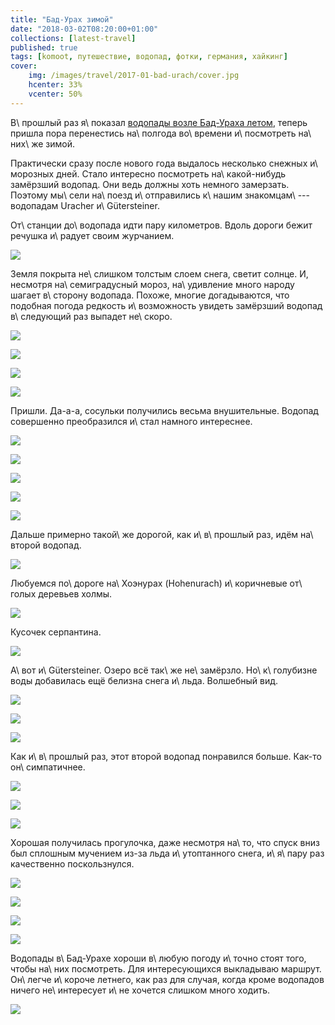 ```yaml
---
title: "Бад-Урах зимой"
date: "2018-03-02T08:20:00+01:00"
collections: [latest-travel]
published: true
tags: [komoot, путешествие, водопад, фотки, германия, хайкинг]
cover:
    img: /images/travel/2017-01-bad-urach/cover.jpg
    hcenter: 33%
    vcenter: 50%
---
```


В\ прошлый раз я\ показал [водопады возле Бад-Ураха летом][summer],
теперь пришла пора перенестись на\ полгода во\ времени и\ посмотреть
на\ них\ же зимой.

<!--more-->

Практически сразу после нового года выдалось несколько снежных
и\ морозных дней. Стало интересно посмотреть на\ какой-нибудь замёрзший
водопад. Они ведь должны хоть немного замерзать. Поэтому мы\ сели
на\ поезд и\ отправились к\ нашим знакомцам\ --- водопадам Uracher
и\ Gütersteiner.

От\ станции до\ водопада идти пару километров. Вдоль дороги бежит
речушка и\ радует своим журчанием.

![](/images/travel/2017-01-bad-urach/creek.jpg)

Земля покрыта не\ слишком толстым слоем снега, светит солнце. И,
несмотря на\ семиградусный мороз, на\ удивление много народу шагает
в\ сторону водопада. Похоже, многие догадываются, что подобная погода
редкость и\ возможность увидеть замёрзший водопад в\ следующий раз
выпадет не\ скоро.

![](/images/travel/2017-01-bad-urach/frost-1.jpg)

![](/images/travel/2017-01-bad-urach/frost-2.jpg)

![](/images/travel/2017-01-bad-urach/frost-3.jpg)

![](/images/travel/2017-01-bad-urach/frost-4.jpg)

Пришли. Да-а-а, сосульки получились весьма внушительные. Водопад
совершенно преобразился и\ стал намного интереснее.

![](/images/travel/2017-01-bad-urach/uracher-1.jpg)

![](/images/travel/2017-01-bad-urach/uracher-2.jpg)

![](/images/travel/2017-01-bad-urach/uracher-3.jpg)

![](/images/travel/2017-01-bad-urach/uracher-4.jpg)

![](/images/travel/2017-01-bad-urach/uracher-5.jpg)

Дальше примерно такой\ же дорогой, как и\ в\ прошлый раз, идём
на\ второй водопад.

![](/images/travel/2017-01-bad-urach/hill-1.jpg)

Любуемся по\ дороге на\ Хоэнурах (Hohenurach) и\ коричневые от\ голых
деревьев холмы.

![](/images/travel/2017-01-bad-urach/hohenurach.jpg)

Кусочек серпантина.

![](/images/travel/2017-01-bad-urach/hill-2.jpg)

А\ вот и\ Gütersteiner. Озеро всё так\ же не\ замёрзло. Но\ к\ голубизне
воды добавилась ещё белизна снега и\ льда. Волшебный вид.

![](/images/travel/2017-01-bad-urach/lake-1.jpg)

![](/images/travel/2017-01-bad-urach/lake-2.jpg)

![](/images/travel/2017-01-bad-urach/lake-3.jpg)

Как и\ в\ прошлый раз, этот второй водопад понравился больше. Как-то
он\ симпатичнее.

![](/images/travel/2017-01-bad-urach/guetersteiner-1.jpg)

![](/images/travel/2017-01-bad-urach/guetersteiner-2.jpg)

![](/images/travel/2017-01-bad-urach/guetersteiner-3.jpg)

Хорошая получилась прогулочка, даже несмотря на\ то, что спуск вниз
был сплошным мучением из-за льда и\ утоптанного снега, и\ я\ пару раз
качественно поскользнулся.

![](/images/travel/2017-01-bad-urach/end-1.jpg)

![](/images/travel/2017-01-bad-urach/end-2.jpg)

![](/images/travel/2017-01-bad-urach/end-3.jpg)

![](/images/travel/2017-01-bad-urach/end-4.jpg)

Водопады в\ Бад-Урахе хороши в\ любую погоду и\ точно стоят того, чтобы
на\ них посмотреть. Для интересующихся выкладываю маршрут. Он\ легче
и\ короче летнего, как раз для случая, когда кроме водопадов ничего
не\ интересует и\ не хочется слишком много ходить.

![](iframe:https://www.komoot.de/tour/13897670/embed)

[summer]: /post/bad-urach-summer/

